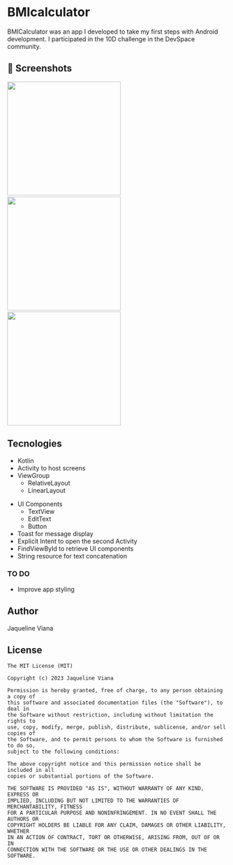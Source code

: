 # BMIcalculator
BMICalculator was an app I developed to take my first steps with Android development. I participated in the 10D challenge in the DevSpace community.



## :camera_flash: Screenshots
<!-- You can add more screenshots here if you like -->
<img src="https://user-images.githubusercontent.com/124181385/218142740-b1353148-a049-4e69-ba36-27267b04051a.png" width="260">&emsp;<img src="https://user-images.githubusercontent.com/124181385/218142817-402dda7b-0578-4418-9b3c-1941c0d7cf95.png" width="260">&emsp;<img src="https://user-images.githubusercontent.com/124181385/218142922-618f727a-0ef6-4c71-9ea1-11b957abe74f.png" width="260">



## Tecnologies
* Kotlin
* Activity to host screens
* ViewGroup
    * RelativeLayout
    * LinearLayout
- UI Components
    - TextView
    - EditText
    - Button
- Toast for message display
- Explicit Intent to open the second Activity
- FindViewById to retrieve UI components
- String resource for text concatenation


### TO DO
- Improve app styling

## Author
Jaqueline Viana 

## License
```
The MIT License (MIT)

Copyright (c) 2023 Jaqueline Viana

Permission is hereby granted, free of charge, to any person obtaining a copy of
this software and associated documentation files (the "Software"), to deal in
the Software without restriction, including without limitation the rights to
use, copy, modify, merge, publish, distribute, sublicense, and/or sell copies of
the Software, and to permit persons to whom the Software is furnished to do so,
subject to the following conditions:

The above copyright notice and this permission notice shall be included in all
copies or substantial portions of the Software.

THE SOFTWARE IS PROVIDED "AS IS", WITHOUT WARRANTY OF ANY KIND, EXPRESS OR
IMPLIED, INCLUDING BUT NOT LIMITED TO THE WARRANTIES OF MERCHANTABILITY, FITNESS
FOR A PARTICULAR PURPOSE AND NONINFRINGEMENT. IN NO EVENT SHALL THE AUTHORS OR
COPYRIGHT HOLDERS BE LIABLE FOR ANY CLAIM, DAMAGES OR OTHER LIABILITY, WHETHER
IN AN ACTION OF CONTRACT, TORT OR OTHERWISE, ARISING FROM, OUT OF OR IN
CONNECTION WITH THE SOFTWARE OR THE USE OR OTHER DEALINGS IN THE SOFTWARE.
```
